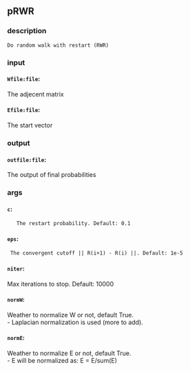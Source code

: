 
## pRWR

### description
	Do random walk with restart (RWR)

### input
#### `Wfile:file`:
 The adjecent matrix  
#### `Efile:file`:
 The start vector  

### output
#### `outfile:file`:
 The output of final probabilities  

### args
#### `c`:
       The restart probability. Default: 0.1  
#### `eps`:
     The convergent cutoff || R(i+1) - R(i) ||. Default: 1e-5  
#### `niter`:
   Max iterations to stop. Default: 10000  
#### `normW`:
   Weather to normalize W or not, default True.   
		- Laplacian normalization is used (more to add).
#### `normE`:
   Weather to normalize E or not, default True.   
		- E will be normalized as: E = E/sum(E)
